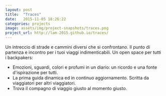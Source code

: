 ```yaml
---
layout: post
title:  "Traces"
date:   2015-11-05 18:26:22
categories: projects
image: assets/img/project-snapshots/traces.png
project_url: http://lam-2015.github.io/traces/
---
```


Un intreccio di strade e cammini diversi che si confrontano. Il punto di partenza e incontro per i tuoi viaggi indimenticabili.
Un open space per tutti i backpakers:
- Emozioni, sguardi, colori e profumi in un diario: un ricordo e una fonte d'ispirazione per tutti.
- La prima guida dinamica ed in continuo aggiornamento. Scritta da viaggiatori per altri viaggiatori.
- Trova il compagno di viaggio giusto al momento giusto.
